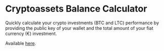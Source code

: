 # Cryptoassets Balance Calculator
Quickly calculate your crypto investments (BTC and LTC) performance by providing the public key of your wallet and the total amount of your fiat currency (€) investment.

Available [here](https://matteofrancia.github.io/CryptoassetsBalanceCalculator).
